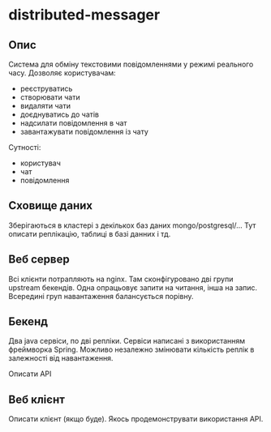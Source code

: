 # distributed-messager

## Опис
Система для обміну текстовими повідомленнями у режимі реального часу. Дозволяє користувачам: 

- реєструватись
- створювати чати
- видаляти чати
- доєднуватись до чатів
- надсилати повідомлення в чат
- завантажувати повідомлення із чату

Сутності:
- користувач
- чат
- повідомлення

## Сховище даних
<TODO >
Зберігаються в кластері з декількох баз даних mongo/postgresql/... 
Тут описати реплікацію, таблиці в базі данних і тд.

## Веб сервер
Всі клієнти потрапляють на nginx. Там сконфігуровано дві групи upstream бекендів. Одна опрацьовує запити на читання, інша на запис. Всередині груп навантаження балансується порівну.

## Бекенд
Два java сервіси, по дві репліки. Сервіси написані з використанням фреймворка Spring.
Можливо незалежно змінювати кількість реплік в залежності від навантаження.

<TODO >  Описати API

## Веб клієнт
<TODO >
Описати клієнт (якщо буде). Якось продемонструвати використання API.